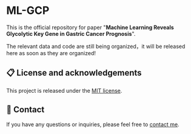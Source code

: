 # ML-GCP
This is the official repository for paper "**Machine Learning Reveals Glycolytic Key Gene in Gastric Cancer Prognosis**".

The relevant data and code are still being organized，it will be released here as soon as they are organized!

## 📋 License and acknowledgements
This project is released under the [MIT license](https://github.com/ohayonguy/PMRF/blob/main/LICENSE).

## 📧 Contact
If you have any questions or inquiries, please feel free to [contact me](mailto:leenamx@outlook.com).
